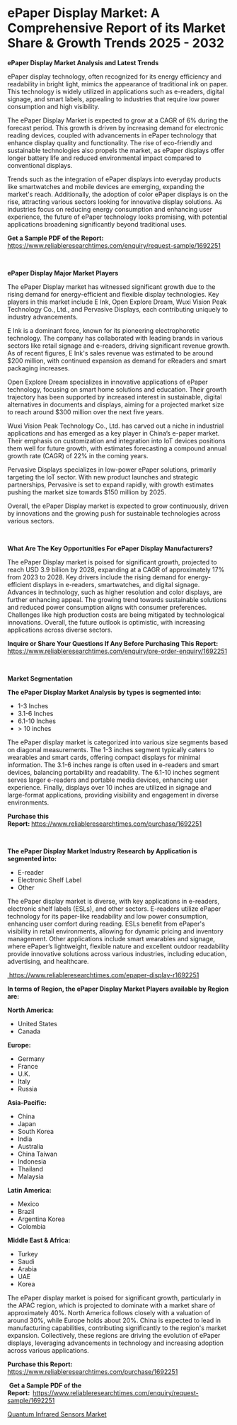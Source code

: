 <p><h1>ePaper Display Market: A Comprehensive Report of its Market Share & Growth Trends 2025 - 2032</h1></p><p><strong>ePaper Display Market Analysis and Latest Trends</strong></p>
<p><p>ePaper display technology, often recognized for its energy efficiency and readability in bright light, mimics the appearance of traditional ink on paper. This technology is widely utilized in applications such as e-readers, digital signage, and smart labels, appealing to industries that require low power consumption and high visibility.</p><p>The ePaper Display Market is expected to grow at a CAGR of 6% during the forecast period. This growth is driven by increasing demand for electronic reading devices, coupled with advancements in ePaper technology that enhance display quality and functionality. The rise of eco-friendly and sustainable technologies also propels the market, as ePaper displays offer longer battery life and reduced environmental impact compared to conventional displays.</p><p>Trends such as the integration of ePaper displays into everyday products like smartwatches and mobile devices are emerging, expanding the market's reach. Additionally, the adoption of color ePaper displays is on the rise, attracting various sectors looking for innovative display solutions. As industries focus on reducing energy consumption and enhancing user experience, the future of ePaper technology looks promising, with potential applications broadening significantly beyond traditional uses.</p></p>
<p><strong>Get a Sample PDF of the Report:&nbsp;</strong> <a href="https://www.reliableresearchtimes.com/enquiry/request-sample/1692251?utm_campaign=2105&utm_medium=2&utm_source=Github&utm_content=ia&utm_term=10022025&utm_id=epaper-display">https://www.reliableresearchtimes.com/enquiry/request-sample/1692251</a></p>
<p>&nbsp;</p>
<p><strong>ePaper Display Major Market Players</strong></p>
<p><p>The ePaper Display market has witnessed significant growth due to the rising demand for energy-efficient and flexible display technologies. Key players in this market include E Ink, Open Explore Dream, Wuxi Vision Peak Technology Co., Ltd., and Pervasive Displays, each contributing uniquely to industry advancements.</p><p>E Ink is a dominant force, known for its pioneering electrophoretic technology. The company has collaborated with leading brands in various sectors like retail signage and e-readers, driving significant revenue growth. As of recent figures, E Ink's sales revenue was estimated to be around $200 million, with continued expansion as demand for eReaders and smart packaging increases.</p><p>Open Explore Dream specializes in innovative applications of ePaper technology, focusing on smart home solutions and education. Their growth trajectory has been supported by increased interest in sustainable, digital alternatives in documents and displays, aiming for a projected market size to reach around $300 million over the next five years.</p><p>Wuxi Vision Peak Technology Co., Ltd. has carved out a niche in industrial applications and has emerged as a key player in China’s e-paper market. Their emphasis on customization and integration into IoT devices positions them well for future growth, with estimates forecasting a compound annual growth rate (CAGR) of 22% in the coming years.</p><p>Pervasive Displays specializes in low-power ePaper solutions, primarily targeting the IoT sector. With new product launches and strategic partnerships, Pervasive is set to expand rapidly, with growth estimates pushing the market size towards $150 million by 2025.</p><p>Overall, the ePaper Display market is expected to grow continuously, driven by innovations and the growing push for sustainable technologies across various sectors.</p></p>
<p>&nbsp;</p>
<p><strong>What Are The Key Opportunities For ePaper Display Manufacturers?</strong></p>
<p><p>The ePaper Display market is poised for significant growth, projected to reach USD 3.9 billion by 2028, expanding at a CAGR of approximately 17% from 2023 to 2028. Key drivers include the rising demand for energy-efficient displays in e-readers, smartwatches, and digital signage. Advances in technology, such as higher resolution and color displays, are further enhancing appeal. The growing trend towards sustainable solutions and reduced power consumption aligns with consumer preferences. Challenges like high production costs are being mitigated by technological innovations. Overall, the future outlook is optimistic, with increasing applications across diverse sectors.</p></p>
<p><strong>Inquire or Share Your Questions If Any Before Purchasing This Report:</strong> <a href="https://www.reliableresearchtimes.com/enquiry/pre-order-enquiry/1692251?utm_campaign=2105&utm_medium=2&utm_source=Github&utm_content=ia&utm_term=10022025&utm_id=epaper-display">https://www.reliableresearchtimes.com/enquiry/pre-order-enquiry/1692251</a></p>
<p>&nbsp;</p>
<p><strong>Market Segmentation</strong></p>
<p><strong>The ePaper Display Market Analysis by types is segmented into:</strong></p>
<p><ul><li>1-3 Inches</li><li>3.1-6 Inches</li><li>6.1-10 Inches</li><li>> 10 inches</li></ul></p>
<p><p>The ePaper display market is categorized into various size segments based on diagonal measurements. The 1-3 inches segment typically caters to wearables and smart cards, offering compact displays for minimal information. The 3.1-6 inches range is often used in e-readers and smart devices, balancing portability and readability. The 6.1-10 inches segment serves larger e-readers and portable media devices, enhancing user experience. Finally, displays over 10 inches are utilized in signage and large-format applications, providing visibility and engagement in diverse environments.</p></p>
<p><strong>Purchase this Report:&nbsp;</strong><a href="https://www.reliableresearchtimes.com/purchase/1692251?utm_campaign=2105&utm_medium=2&utm_source=Github&utm_content=ia&utm_term=10022025&utm_id=epaper-display">https://www.reliableresearchtimes.com/purchase/1692251</a></p>
<p>&nbsp;</p>
<p><strong>The ePaper Display Market Industry Research by Application is segmented into:</strong></p>
<p><ul><li>E-reader</li><li>Electronic Shelf Label</li><li>Other</li></ul></p>
<p><p>The ePaper display market is diverse, with key applications in e-readers, electronic shelf labels (ESLs), and other sectors. E-readers utilize ePaper technology for its paper-like readability and low power consumption, enhancing user comfort during reading. ESLs benefit from ePaper's visibility in retail environments, allowing for dynamic pricing and inventory management. Other applications include smart wearables and signage, where ePaper’s lightweight, flexible nature and excellent outdoor readability provide innovative solutions across various industries, including education, advertising, and healthcare.</p></p>
<p><a href="https://www.reliableresearchtimes.com/epaper-display-r1692251?utm_campaign=2105&utm_medium=2&utm_source=Github&utm_content=ia&utm_term=10022025&utm_id=epaper-display">&nbsp;https://www.reliableresearchtimes.com/epaper-display-r1692251</a></p>
<p><strong>In terms of Region, the ePaper Display Market Players available by Region are:</strong></p>
<p>
    <p> <strong> North America: </strong>
        <ul>
            <li>United States</li>
            <li>Canada</li>
        </ul>
        </p> 
    <p> <strong> Europe: </strong>
        <ul>
            <li>Germany</li>
            <li>France</li>
            <li>U.K.</li>
            <li>Italy</li>
            <li>Russia</li>
        </ul>
        </p> 
    <p> <strong> Asia-Pacific: </strong>
        <ul>
            <li>China</li>
            <li>Japan</li>
            <li>South Korea</li>
            <li>India</li>
            <li>Australia</li>
            <li>China Taiwan</li>
            <li>Indonesia</li>
            <li>Thailand</li>
            <li>Malaysia</li>
        </ul>
        </p> 
    <p> <strong> Latin America: </strong>
        <ul>
            <li>Mexico</li>
            <li>Brazil</li>
            <li>Argentina Korea</li>
            <li>Colombia</li>
        </ul>
        </p> 
    <p> <strong> Middle East & Africa: </strong>
        <ul>
            <li>Turkey</li>
            <li>Saudi</li>
            <li>Arabia</li>
            <li>UAE</li>
            <li>Korea</li>
        </ul>
    </p>
    </p>
<p><p>The ePaper display market is poised for significant growth, particularly in the APAC region, which is projected to dominate with a market share of approximately 40%. North America follows closely with a valuation of around 30%, while Europe holds about 20%. China is expected to lead in manufacturing capabilities, contributing significantly to the region's market expansion. Collectively, these regions are driving the evolution of ePaper displays, leveraging advancements in technology and increasing adoption across various applications.</p></p>
<p><strong>Purchase this Report: </strong><a href="https://www.reliableresearchtimes.com/purchase/1692251?utm_campaign=2105&utm_medium=2&utm_source=Github&utm_content=ia&utm_term=10022025&utm_id=epaper-display">https://www.reliableresearchtimes.com/purchase/1692251</a></p>
<p>&nbsp;<strong>Get a Sample PDF of the Report:&nbsp;&nbsp;</strong><a href="https://www.reliableresearchtimes.com/enquiry/request-sample/1692251?utm_campaign=2105&utm_medium=2&utm_source=Github&utm_content=ia&utm_term=10022025&utm_id=epaper-display">https://www.reliableresearchtimes.com/enquiry/request-sample/1692251</a></p>
<p><strong></strong></p>
<p><p><a href="https://github.com/MariaWashington76/Market-Research-Report-List-1/blob/main/quantum-infrared-sensors-market.md?utm_campaign=2105&utm_medium=2&utm_source=Github&utm_content=ia&utm_term=10022025&utm_id=epaper-display">Quantum Infrared Sensors Market</a></p></p>